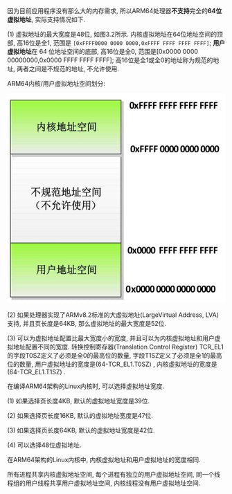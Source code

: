 
因为目前应用程序没有那么大的内存需求, 所以ARM64处理器**不支持**完全的**64位虚拟地址**, 实际支持情况如下.

(1) 虚拟地址的最大宽度是48位, 如图3.2所示. 内核虚拟地址在64位地址空间的顶部, 高16位是全1, 范围是 `[0xFFFF0000 0000 0000,0xFFFF FFFF FFFF FFFF]`; **用户虚拟地址**在 64 位地址空间的底部, 高16位是全0, 范围是[0x0000 0000 00000000,0x0000 FFFF FFFF FFFF]; 高16位是全1或全0的地址称为规范的地址, 两者之间是不规范的地址, 不允许使用.

ARM64内核/用户虚拟地址空间划分:

![2022-04-14-15-01-26.png](./images/2022-04-14-15-01-26.png)

(2) 如果处理器实现了ARMv8.2标准的大虚拟地址(LargeVirtual Address, LVA) 支持, 并且页长度是64KB, 那么虚拟地址的最大宽度是52位.

(3) 可以为虚拟地址配置比最大宽度小的宽度, 并且可以为内核虚拟地址和用户虚拟地址配置不同的宽度. 转换控制寄存器(Translation Control Register) TCR_EL1的字段T0SZ定义了必须是全0的最高位的数量, 字段T1SZ定义了必须是全1的最高位的数量, 用户虚拟地址的宽度是(64-TCR_EL1.T0SZ) , 内核虚拟地址的宽度是(64-TCR_EL1.T1SZ) .

在编译ARM64架构的Linux内核时, 可以选择虚拟地址宽度.

(1) 如果选择页长度4KB, 默认的虚拟地址宽度是39位.

(2) 如果选择页长度16KB, 默认的虚拟地址宽度是47位.

(3) 如果选择页长度64KB, 默认的虚拟地址宽度是42位.

(4) 可以选择48位虚拟地址.

在ARM64架构的Linux内核中, 内核虚拟地址和用户虚拟地址的宽度相同.

所有进程共享内核虚拟地址空间, 每个进程有独立的用户虚拟地址空间, 同一个线程组的用户线程共享用户虚拟地址空间, 内核线程没有用户虚拟地址空间.